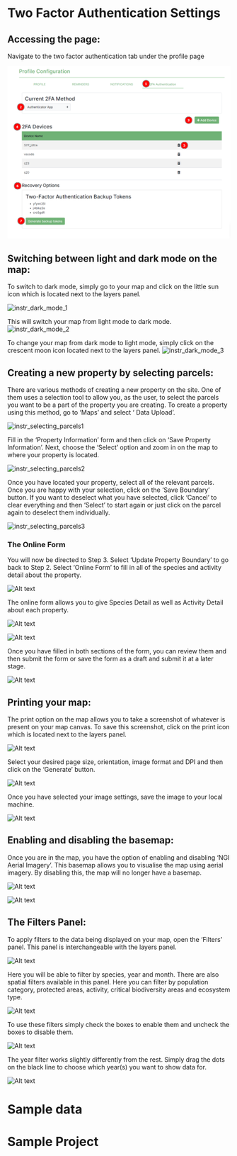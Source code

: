 # Two Factor Authentication Settings
<!-- This will be instructions for actions like updating user two factor authentication settings, generating backup tokens, add and deleting 2fa devices-->

<!-- e.g Title like this: -->
## Accessing the page:

Navigate to the two factor authentication tab under the profile page

![instr_2fa_page](../img/profile_2fa.png)


<!-- Dark mode -->
## Switching between light and dark mode on the map:

To switch to dark mode, simply go to your map and click on the little sun icon which is located next to the layers panel. 

![instr_dark_mode_1](img/instr_dark_mode_1.png)

This will switch your map from light mode to dark mode.
![instr_dark_mode_2](img/instr_dark_mode_2.png)

To change your map from dark mode to light mode, simply click on the crescent moon icon located next to the layers panel.
![instr_dark_mode_3](img/instr_dark_mode_3.png)


<!-- Selecting Parcels -->
## Creating a new property by selecting parcels:
There are various methods of creating a new property on the site. One of them uses a selection tool to allow you, as the user, to select the parcels you want to be a part of the property you are creating.
To create a property using this method, go to ‘Maps’ and select ‘ Data Upload’.

![instr_selecting_parcels1](img/instr_selecting_parcels1.png)

Fill in the ‘Property Information’ form and then click on ‘Save Property Information’. Next, choose the ‘Select’ option and zoom in on the map to where your property is located.

![instr_selecting_parcels2](img/instr_selecting_parcels2.png)

Once you have located your property, select all of the relevant parcels. Once you are happy with your selection, click on the ‘Save Boundary’ button. If you want to deselect what you have selected, click ‘Cancel’ to clear everything and then ‘Select’ to start again or just click on the parcel again to deselect them individually.

![instr_selecting_parcels3](img/instr_selecting_parcels3.png)

### The Online Form
You will now be directed to Step 3. Select ‘Update Property Boundary’ to go back to Step 2. Select ‘Online Form’ to fill in all of the species and activity detail about the property.

![Alt text](img/online_form_1.png)


The online form allows you to give Species Detail as well as Activity Detail about each property. 

![Alt text](img/online_form_2.png)

![Alt text](img/online_form_3.png)

Once you have filled in both sections of the form, you can review them and then submit the form or save the form as a draft and submit it at a later stage.

![Alt text](img/online_form_4.png)


<!-- Printing your map -->
## Printing your map:
The print option on the map allows you to take a screenshot of whatever is present on your map canvas. To save this screenshot, click on the print icon which is located next to the layers panel.

![Alt text](img/instr_print_1.png)

Select your desired page size, orientation, image format and DPI and then click on the ‘Generate’ button.

![Alt text](img/instr_print_2.png)

Once you have selected your image settings, save the image to your local machine.

![Alt text](img/instr_print_3.png)


<!-- Enabling and disabling the basemap -->
## Enabling and disabling the basemap:

Once you are in the map, you have the option of enabling and disabling ‘NGI Aerial Imagery’. This basemap allows you to visualise the map using aerial imagery. By disabling this, the map will no longer have a basemap. 

![Alt text](img/instr_basemap_1.png)

![Alt text](img/instr_basemap_2.png)

<!-- Filter panel -->
## The Filters Panel:

To apply filters to the data being displayed on your map, open the ‘Filters’ panel. This panel is interchangeable with the layers panel.

![Alt text](img/instr_filters_1.png)

Here you will be able to filter by species, year and month. There are also spatial filters available in this panel. Here you can filter by population category, protected areas, activity, critical biodiversity areas and ecosystem type.

![Alt text](img/instr_filters_2.png)

To use these filters simply check the boxes to enable them and uncheck the boxes to disable them.

![Alt text](img/instr_filters_3.png)

The year filter works slightly differently from the rest. Simply drag the dots on the black line to choose which year(s) you want to show data for.

![Alt text](img/instr_filters_4.png)


# Sample data

# Sample Project

